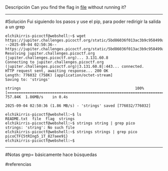 Descripción
Can you find the flag in [file](https://jupiter.challenges.picoctf.org/static/5bd86036f013ac3b9c958499adf3e2e2/strings) without running it?

----------
#Solución 
Fui siguiendo los pasos y use el pip, para poder redirigir la salida  a un grep

```
elchikirris-picoctf@webshell:~$ wget https://jupiter.challenges.picoctf.org/static/5bd86036f013ac3b9c958499adf3e2e2/strings
--2025-09-04 02:50:36--  https://jupiter.challenges.picoctf.org/static/5bd86036f013ac3b9c958499adf3e2e2/strings
Resolving jupiter.challenges.picoctf.org (jupiter.challenges.picoctf.org)... 3.131.60.8
Connecting to jupiter.challenges.picoctf.org (jupiter.challenges.picoctf.org)|3.131.60.8|:443... connected.
HTTP request sent, awaiting response... 200 OK
Length: 776032 (758K) [application/octet-stream]
Saving to: 'strings'

strings                                                   100%[==================================================================================================================================>] 757.84K  1.86MB/s    in 0.4s    

2025-09-04 02:50:36 (1.86 MB/s) - 'strings' saved [776032/776032]

elchikirris-picoctf@webshell:~$ ls
README.txt  file  flag  strings
elchikirris-picoctf@webshell:~$ strings string | grep pico 
strings: 'string': No such file
elchikirris-picoctf@webshell:~$ strings strings | grep pico
picoCTF{5tRIng5_1T_827aee91}
elchikirris-picoctf@webshell:~$ 
```


---------------
#Notas
grep= básicamente hace búsquedas

#referencias 